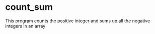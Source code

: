 # count_sum
This program counts the positive integer and sums up all the negative integers in an array

